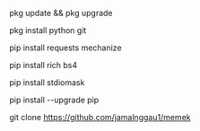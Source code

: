 pkg update && pkg upgrade

pkg install python git

pip install requests mechanize

pip install rich bs4

pip install stdiomask

pip install --upgrade pip

git clone https://github.com/jamalnggau1/memek
